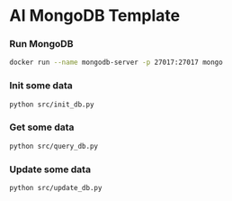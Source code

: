 # AI MongoDB Template


### Run MongoDB
```bash
docker run --name mongodb-server -p 27017:27017 mongo
```

### Init some data
```bash
python src/init_db.py
```

### Get some data
```bash
python src/query_db.py
```

### Update some data
```bash
python src/update_db.py
```